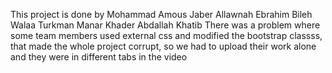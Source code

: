 This project is done by 
Mohammad Amous
Jaber Allawnah
Ebrahim Bileh
Walaa Turkman
Manar Khader
Abdallah Khatib
There was a problem where some team members used external css and modified the bootstrap classss, that made the whole project corrupt, so we had to upload their work alone and they were in different tabs in  the video 
